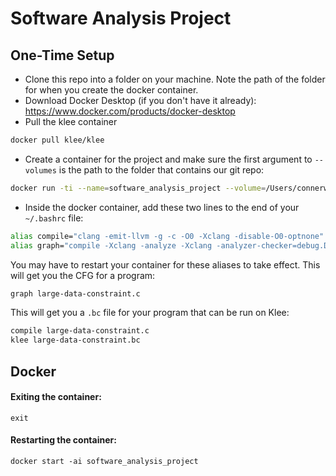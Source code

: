 # Software Analysis Project

## One-Time Setup
- Clone this repo into a folder on your machine.  Note the path of the folder for when you create the docker container.
- Download Docker Desktop (if you don't have it already): https://www.docker.com/products/docker-desktop
- Pull the klee container
```bash
docker pull klee/klee
```
- Create a container for the project and make sure the first argument to `--volumes` is the path to the folder that contains our git repo:
```bash
docker run -ti --name=software_analysis_project --volume=/Users/connerward/klee/test:/home/klee/shared --ulimit='stack=-1:-1' klee/klee
```
- Inside the docker container, add these two lines to the end of your `~/.bashrc` file:
```bash
alias compile="clang -emit-llvm -g -c -O0 -Xclang -disable-O0-optnone"
alias graph="compile -Xclang -analyze -Xclang -analyzer-checker=debug.DumpCFG"
```
You may have to restart your container for these aliases to take effect.
This will get you the CFG for a program:
```bash
graph large-data-constraint.c
```
This will get you a `.bc` file for your program that can be run on Klee:
```bash
compile large-data-constraint.c
klee large-data-constraint.bc
```

## Docker
#### Exiting the container:
`exit`

#### Restarting the container:
`docker start -ai software_analysis_project`
